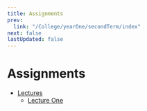 ```yaml
---
title: Assignments
prev:
  link: "/College/yearOne/secondTerm/index"
next: false
lastUpdated: false
---
```


# Assignments

- [Lectures](Lectures/index.md)
  - [Lecture One](Lectures/LectureOne.md)
